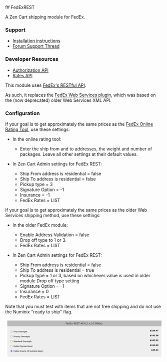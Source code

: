 f# FedExREST 

A Zen Cart shipping module for FedEx.  


### Support

- [Installation instructions](https://github.com/scottcwilson/zencart_fedexrest/wiki/Installation-Instructions)
- [Forum Support Thread](https://www.zen-cart.com/showthread.php?229562-FedEx-Shipping-using-REST-API)

### Developer Resources

- [Authorization API](https://developer.fedex.com/api/en-mx/catalog/authorization/v1/docs.html)
- [Rates API](https://developer.fedex.com/api/en-mx/catalog/rate.html#/api)


This module uses [FedEx's RESTful API](https://developer.fedex.com/api/en-mx/catalog.html).

As such, it replaces the [FedEx Web Services plugin](https://www.zen-cart.com/downloads.php?do=file&id=1784), which was based on the (now deprecated) older Web Services XML API.

### Configuration 

If your goal is to get approximately the same prices as the [FedEx Online Rating Tool](https://www.fedex.com/en-us/online/rating.html#), use these settings: 

- In the online rating tool: 
  - Enter the ship from and to addresses, the weight and number of packages.  Leave all other settings at their default values. 

- In Zen Cart Admin settings for FedEx REST: 
  - Ship From address is residential = false
  - Ship To address is residential = false
  - Pickup type = 3
  - Signature Option = -1 
  - Insurance = -1 
  - FedEx Rates = LIST 

If your goal is to get approximately the same prices as the older Web Services shipping method, use these settings:

- In the older FedEx module: 
  - Enable Address Validation = false
  - Drop off type to 1 or 3. 
  - FedEx Rates = LIST 

- In Zen Cart Admin settings for FedEx REST: 
  - Ship From address is residential = false
  - Ship To address is residential = true 
  - Pickup type = 1 or 3, based on whichever value is used in older module Drop off type setting
  - Signature Option = -1 
  - Insurance = 0 
  - FedEx Rates = LIST 

Note that you must test with items that are not free shipping and do not use the Numinix "ready to ship" flag.

![FedEx quotes in the Storefront](images/doc_storefront.png)

